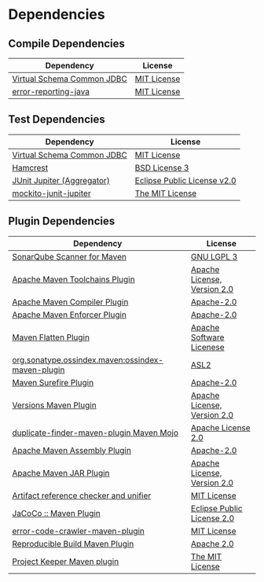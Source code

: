 <!-- @formatter:off -->
# Dependencies

## Compile Dependencies

| Dependency                      | License          |
| ------------------------------- | ---------------- |
| [Virtual Schema Common JDBC][0] | [MIT License][1] |
| [error-reporting-java][2]       | [MIT License][3] |

## Test Dependencies

| Dependency                      | License                          |
| ------------------------------- | -------------------------------- |
| [Virtual Schema Common JDBC][0] | [MIT License][1]                 |
| [Hamcrest][4]                   | [BSD License 3][5]               |
| [JUnit Jupiter (Aggregator)][6] | [Eclipse Public License v2.0][7] |
| [mockito-junit-jupiter][8]      | [The MIT License][9]             |

## Plugin Dependencies

| Dependency                                              | License                           |
| ------------------------------------------------------- | --------------------------------- |
| [SonarQube Scanner for Maven][10]                       | [GNU LGPL 3][11]                  |
| [Apache Maven Toolchains Plugin][12]                    | [Apache License, Version 2.0][13] |
| [Apache Maven Compiler Plugin][14]                      | [Apache-2.0][13]                  |
| [Apache Maven Enforcer Plugin][15]                      | [Apache-2.0][13]                  |
| [Maven Flatten Plugin][16]                              | [Apache Software Licenese][13]    |
| [org.sonatype.ossindex.maven:ossindex-maven-plugin][17] | [ASL2][18]                        |
| [Maven Surefire Plugin][19]                             | [Apache-2.0][13]                  |
| [Versions Maven Plugin][20]                             | [Apache License, Version 2.0][13] |
| [duplicate-finder-maven-plugin Maven Mojo][21]          | [Apache License 2.0][22]          |
| [Apache Maven Assembly Plugin][23]                      | [Apache-2.0][13]                  |
| [Apache Maven JAR Plugin][24]                           | [Apache License, Version 2.0][13] |
| [Artifact reference checker and unifier][25]            | [MIT License][26]                 |
| [JaCoCo :: Maven Plugin][27]                            | [Eclipse Public License 2.0][28]  |
| [error-code-crawler-maven-plugin][29]                   | [MIT License][30]                 |
| [Reproducible Build Maven Plugin][31]                   | [Apache 2.0][18]                  |
| [Project Keeper Maven plugin][32]                       | [The MIT License][33]             |

[0]: https://github.com/exasol/virtual-schema-common-jdbc/
[1]: https://github.com/exasol/virtual-schema-common-jdbc/blob/main/LICENSE
[2]: https://github.com/exasol/error-reporting-java/
[3]: https://github.com/exasol/error-reporting-java/blob/main/LICENSE
[4]: http://hamcrest.org/JavaHamcrest/
[5]: http://opensource.org/licenses/BSD-3-Clause
[6]: https://junit.org/junit5/
[7]: https://www.eclipse.org/legal/epl-v20.html
[8]: https://github.com/mockito/mockito
[9]: https://github.com/mockito/mockito/blob/main/LICENSE
[10]: http://sonarsource.github.io/sonar-scanner-maven/
[11]: http://www.gnu.org/licenses/lgpl.txt
[12]: https://maven.apache.org/plugins/maven-toolchains-plugin/
[13]: https://www.apache.org/licenses/LICENSE-2.0.txt
[14]: https://maven.apache.org/plugins/maven-compiler-plugin/
[15]: https://maven.apache.org/enforcer/maven-enforcer-plugin/
[16]: https://www.mojohaus.org/flatten-maven-plugin/
[17]: https://sonatype.github.io/ossindex-maven/maven-plugin/
[18]: http://www.apache.org/licenses/LICENSE-2.0.txt
[19]: https://maven.apache.org/surefire/maven-surefire-plugin/
[20]: https://www.mojohaus.org/versions/versions-maven-plugin/
[21]: https://basepom.github.io/duplicate-finder-maven-plugin
[22]: http://www.apache.org/licenses/LICENSE-2.0.html
[23]: https://maven.apache.org/plugins/maven-assembly-plugin/
[24]: https://maven.apache.org/plugins/maven-jar-plugin/
[25]: https://github.com/exasol/artifact-reference-checker-maven-plugin/
[26]: https://github.com/exasol/artifact-reference-checker-maven-plugin/blob/main/LICENSE
[27]: https://www.jacoco.org/jacoco/trunk/doc/maven.html
[28]: https://www.eclipse.org/legal/epl-2.0/
[29]: https://github.com/exasol/error-code-crawler-maven-plugin/
[30]: https://github.com/exasol/error-code-crawler-maven-plugin/blob/main/LICENSE
[31]: http://zlika.github.io/reproducible-build-maven-plugin
[32]: https://github.com/exasol/project-keeper/
[33]: https://github.com/exasol/project-keeper/blob/main/LICENSE
